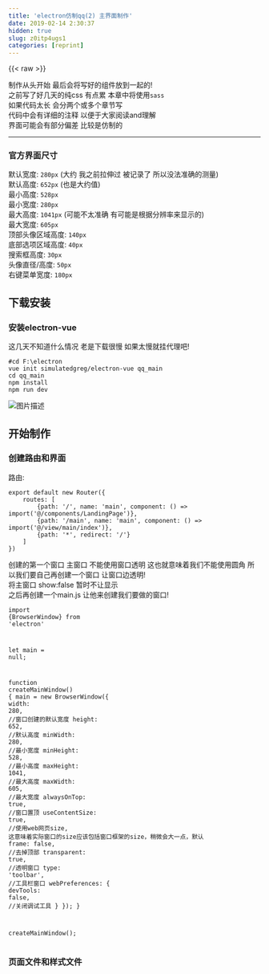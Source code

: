 ```yaml
---
title: 'electron仿制qq(2) 主界面制作' 
date: 2019-02-14 2:30:37
hidden: true
slug: z0itp4ugs1
categories: [reprint]
---
```


{{< raw >}}

                    
<p>制作从头开始 最后会将写好的组件放到一起的!<br>之前写了好几天的纯css 有点累 本章中将使用<code>sass</code> <br>如果代码太长 会分两个或多个章节写<br>代码中会有详细的注释 以便于大家阅读and理解<br>界面可能会有部分偏差 比较是仿制的</p>
<hr>
<h3 id="articleHeader0">官方界面尺寸</h3>
<p>默认宽度: <code>280px</code> (大约 我之前拉伸过 被记录了 所以没法准确的测量)<br>默认高度: <code>652px</code> (也是大约值)<br>最小高度: <code>528px</code><br>最小宽度: <code>280px</code><br>最大高度: <code>1041px</code> (可能不太准确 有可能是根据分辨率来显示的)<br>最大宽度: <code>605px</code><br>顶部头像区域高度: <code>140px</code><br>底部选项区域高度: <code>40px</code><br>搜索框高度: <code>30px</code><br>头像直径/高度: <code>50px</code><br>右键菜单宽度: <code>180px</code></p>
<h2 id="articleHeader1">下载安装</h2>
<h3 id="articleHeader2">安装electron-vue</h3>
<p>这几天不知道什么情况 老是下载很慢 如果太慢就挂代理吧!</p>
<div class="widget-codetool" style="display:none;">
      <div class="widget-codetool--inner">
      <span class="selectCode code-tool" data-toggle="tooltip" data-placement="top" title="" data-original-title="全选"></span>
      <span type="button" class="copyCode code-tool" data-toggle="tooltip" data-placement="top" data-clipboard-text="#cd F:\electron
vue init simulatedgreg/electron-vue qq_main
cd qq_main 
npm install
npm run dev" title="" data-original-title="复制"></span>
      <span type="button" class="saveToNote code-tool" data-toggle="tooltip" data-placement="top" title="" data-original-title="放进笔记"></span>
      </div>
      </div><pre class="hljs coffeescript"><code><span class="hljs-comment">#cd F:\electron</span>
vue init simulatedgreg/electron-vue qq_main
cd qq_main 
<span class="hljs-built_in">npm</span> install
<span class="hljs-built_in">npm</span> run dev</code></pre>
<p><span class="img-wrap"><img data-src="/img/bVbiGBO?w=1083&amp;h=596" src="https://static.alili.tech/img/bVbiGBO?w=1083&amp;h=596" alt="图片描述" title="图片描述" style="cursor: pointer;"></span></p>
<h2 id="articleHeader3">开始制作</h2>
<h3 id="articleHeader4">创建路由和界面</h3>
<p>路由:</p>
<div class="widget-codetool" style="display:none;">
      <div class="widget-codetool--inner">
      <span class="selectCode code-tool" data-toggle="tooltip" data-placement="top" title="" data-original-title="全选"></span>
      <span type="button" class="copyCode code-tool" data-toggle="tooltip" data-placement="top" data-clipboard-text="export default new Router({
    routes: [
        {path: '/', name: 'main', component: () => import('@/components/LandingPage')},
        {path: '/main', name: 'main', component: () => import('@/view/main/index')},
        {path: '*', redirect: '/'}
    ]
})
" title="" data-original-title="复制"></span>
      <span type="button" class="saveToNote code-tool" data-toggle="tooltip" data-placement="top" title="" data-original-title="放进笔记"></span>
      </div>
      </div><pre class="hljs css"><code><span class="hljs-selector-tag">export</span> <span class="hljs-selector-tag">default</span> <span class="hljs-selector-tag">new</span> <span class="hljs-selector-tag">Router</span>({
    <span class="hljs-attribute">routes</span>: [
        {path: <span class="hljs-string">'/'</span>, name: <span class="hljs-string">'main'</span>, component: () =&gt; <span class="hljs-built_in">import</span>(<span class="hljs-string">'@/components/LandingPage'</span>)},
        {<span class="hljs-attribute">path</span>: <span class="hljs-string">'/main'</span>, name: <span class="hljs-string">'main'</span>, component: () =&gt; <span class="hljs-built_in">import</span>(<span class="hljs-string">'@/view/main/index'</span>)},
        {<span class="hljs-attribute">path</span>: <span class="hljs-string">'*'</span>, redirect: <span class="hljs-string">'/'</span>}
    ]
})
</code></pre>
<p>创建的第一个窗口 主窗口 不能使用窗口透明 这也就意味着我们不能使用圆角 所以我们要自己再创建一个窗口 让窗口边透明!<br>将主窗口 show:false 暂时不让显示<br>之后再创建一个main.js 让他来创建我们要做的窗口!</p>
<div class="widget-codetool" style="display:none;">
      <div class="widget-codetool--inner">
      <span class="selectCode code-tool" data-toggle="tooltip" data-placement="top" title="" data-original-title="全选"></span>
      <span type="button" class="copyCode code-tool" data-toggle="tooltip" data-placement="top" data-clipboard-text="import {BrowserWindow} from 'electron'

let main = null;

function createMainWindow() {
    main = new BrowserWindow({
        width: 280, //窗口创建的默认宽度
        height: 652,    //默认高度
        minWidth: 280,  //最小宽度
        minHeight: 528, //最小高度
        maxHeight: 1041,    //最大高度
        maxWidth: 605,  //最大宽度
        alwaysOnTop: true,  //窗口置顶
        useContentSize: true,   //使用web网页size, 这意味着实际窗口的size应该包括窗口框架的size，稍微会大一点，默认
        frame: false,   //去掉顶部
        transparent: true,  //透明窗口
         type: 'toolbar',    //工具栏窗口
        webPreferences: {
            devTools: false,    //关闭调试工具
        }
    });
}

createMainWindow();" title="" data-original-title="复制"></span>
      <span type="button" class="saveToNote code-tool" data-toggle="tooltip" data-placement="top" title="" data-original-title="放进笔记"></span>
      </div>
      </div><pre class="hljs javascript"><code><span class="hljs-keyword">import</span> {BrowserWindow} <span class="hljs-keyword">from</span> <span class="hljs-string">'electron'</span>

<span class="hljs-keyword">let</span> main = <span class="hljs-literal">null</span>;

<span class="hljs-function"><span class="hljs-keyword">function</span> <span class="hljs-title">createMainWindow</span>(<span class="hljs-params"></span>) </span>{
    main = <span class="hljs-keyword">new</span> BrowserWindow({
        <span class="hljs-attr">width</span>: <span class="hljs-number">280</span>, <span class="hljs-comment">//窗口创建的默认宽度</span>
        height: <span class="hljs-number">652</span>,    <span class="hljs-comment">//默认高度</span>
        minWidth: <span class="hljs-number">280</span>,  <span class="hljs-comment">//最小宽度</span>
        minHeight: <span class="hljs-number">528</span>, <span class="hljs-comment">//最小高度</span>
        maxHeight: <span class="hljs-number">1041</span>,    <span class="hljs-comment">//最大高度</span>
        maxWidth: <span class="hljs-number">605</span>,  <span class="hljs-comment">//最大宽度</span>
        alwaysOnTop: <span class="hljs-literal">true</span>,  <span class="hljs-comment">//窗口置顶</span>
        useContentSize: <span class="hljs-literal">true</span>,   <span class="hljs-comment">//使用web网页size, 这意味着实际窗口的size应该包括窗口框架的size，稍微会大一点，默认</span>
        frame: <span class="hljs-literal">false</span>,   <span class="hljs-comment">//去掉顶部</span>
        transparent: <span class="hljs-literal">true</span>,  <span class="hljs-comment">//透明窗口</span>
         type: <span class="hljs-string">'toolbar'</span>,    <span class="hljs-comment">//工具栏窗口</span>
        webPreferences: {
            <span class="hljs-attr">devTools</span>: <span class="hljs-literal">false</span>,    <span class="hljs-comment">//关闭调试工具</span>
        }
    });
}

createMainWindow();</code></pre>
<h3 id="articleHeader5">页面文件和样式文件</h3>
<div class="widget-codetool" style="display:none;">
      <div class="widget-codetool--inner">
      <span class="selectCode code-tool" data-toggle="tooltip" data-placement="top" title="" data-original-title="全选"></span>
      <span type="button" class="copyCode code-tool" data-toggle="tooltip" data-placement="top" data-clipboard-text="<template>
    <div id=&quot;main&quot;>
        <header>
            <div class=&quot;toolbar-header&quot;></div>
            <div class=&quot;search-box&quot;></div>
        </header>
        <footer></footer>
    </div>
</template>

<script>
    export default {
        name: &quot;index&quot;
    }
</script>

<style lang=&quot;sass&quot;>
    #main
        position: absolute
        width: 100%
        height: 100%
        background-color: red
        border-radius: 4px
    header
        position: relative
        border-radius: 4px 4px 0 0
        height: 140px
        background-color: blue
        width: 100%
        .toolbar-header
            position: absolute
            top: 0
            height: 33px
            width: 100%
            background-color: yellow
        .search-box
            position: absolute
            bottom: 0
            width: 100%
            height: 32px
            background-color: black
    footer
        border-radius: 0 0 4px 4px
        height: 40px
        background-color: black
        position: absolute
        bottom: 0
        width: 100%
</style>" title="" data-original-title="复制"></span>
      <span type="button" class="saveToNote code-tool" data-toggle="tooltip" data-placement="top" title="" data-original-title="放进笔记"></span>
      </div>
      </div><pre class="hljs stylus"><code>&lt;template&gt;
    &lt;<span class="hljs-selector-tag">div</span> id=<span class="hljs-string">"main"</span>&gt;
        &lt;header&gt;
            &lt;<span class="hljs-selector-tag">div</span> class=<span class="hljs-string">"toolbar-header"</span>&gt;&lt;/div&gt;
            &lt;<span class="hljs-selector-tag">div</span> class=<span class="hljs-string">"search-box"</span>&gt;&lt;/div&gt;
        &lt;/header&gt;
        &lt;footer&gt;&lt;/footer&gt;
    &lt;/div&gt;
&lt;/template&gt;

&lt;script&gt;
    export default {
        name: <span class="hljs-string">"index"</span>
    }
&lt;/script&gt;

&lt;style lang=<span class="hljs-string">"sass"</span>&gt;
    <span class="hljs-selector-id">#main</span>
        <span class="hljs-attribute">position</span>: absolute
        <span class="hljs-attribute">width</span>: <span class="hljs-number">100%</span>
        <span class="hljs-attribute">height</span>: <span class="hljs-number">100%</span>
        <span class="hljs-attribute">background-color</span>: red
        <span class="hljs-attribute">border-radius</span>: <span class="hljs-number">4px</span>
    <span class="hljs-selector-tag">header</span>
        <span class="hljs-attribute">position</span>: relative
        <span class="hljs-attribute">border-radius</span>: <span class="hljs-number">4px</span> <span class="hljs-number">4px</span> <span class="hljs-number">0</span> <span class="hljs-number">0</span>
        <span class="hljs-attribute">height</span>: <span class="hljs-number">140px</span>
        <span class="hljs-attribute">background-color</span>: blue
        <span class="hljs-attribute">width</span>: <span class="hljs-number">100%</span>
        <span class="hljs-selector-class">.toolbar-header</span>
            <span class="hljs-attribute">position</span>: absolute
            <span class="hljs-attribute">top</span>: <span class="hljs-number">0</span>
            <span class="hljs-attribute">height</span>: <span class="hljs-number">33px</span>
            <span class="hljs-attribute">width</span>: <span class="hljs-number">100%</span>
            <span class="hljs-attribute">background-color</span>: yellow
        <span class="hljs-selector-class">.search-box</span>
            <span class="hljs-attribute">position</span>: absolute
            <span class="hljs-attribute">bottom</span>: <span class="hljs-number">0</span>
            <span class="hljs-attribute">width</span>: <span class="hljs-number">100%</span>
            <span class="hljs-attribute">height</span>: <span class="hljs-number">32px</span>
            <span class="hljs-attribute">background-color</span>: black
    <span class="hljs-selector-tag">footer</span>
        <span class="hljs-attribute">border-radius</span>: <span class="hljs-number">0</span> <span class="hljs-number">0</span> <span class="hljs-number">4px</span> <span class="hljs-number">4px</span>
        <span class="hljs-attribute">height</span>: <span class="hljs-number">40px</span>
        <span class="hljs-attribute">background-color</span>: black
        <span class="hljs-attribute">position</span>: absolute
        <span class="hljs-attribute">bottom</span>: <span class="hljs-number">0</span>
        <span class="hljs-attribute">width</span>: <span class="hljs-number">100%</span>
&lt;/style&gt;</code></pre>
<h3 id="articleHeader6">效果</h3>
<p><span class="img-wrap"><img data-src="/img/bVbiGFW?w=678&amp;h=752" src="https://static.alili.tech/img/bVbiGFW?w=678&amp;h=752" alt="图片描述" title="图片描述" style="cursor: pointer;"></span></p>
<h2 id="articleHeader7">顶部</h2>
<p>由于图标有点难找 所以找了几个类似的</p>
<h3 id="articleHeader8">顶部按钮组</h3>
<p>界面代码:</p>
<div class="widget-codetool" style="display:none;">
      <div class="widget-codetool--inner">
      <span class="selectCode code-tool" data-toggle="tooltip" data-placement="top" title="" data-original-title="全选"></span>
      <span type="button" class="copyCode code-tool" data-toggle="tooltip" data-placement="top" data-clipboard-text="<header>
            <div class=&quot;toolbar-header&quot;>
                <i class=&quot;logo iconfont icon-qq&quot;></i>
                <div class=&quot;buttons&quot;>
                    <span class=&quot;iconfont icon-xunzhang&quot;></span>
                    <span class=&quot;iconfont icon-yifu&quot;></span>
                    <span class=&quot;iconfont icon-Group-&quot;></span>
                    <span class=&quot;iconfont icon-qqkongjian&quot;></span>
                    <span class=&quot;iconfont icon-winfo-icon-zuixiaohua&quot;></span>
                    <span class=&quot;iconfont icon-close close&quot;></span>
                </div>
            </div>
            <div class=&quot;search-box&quot;></div>
        </header>" title="" data-original-title="复制"></span>
      <span type="button" class="saveToNote code-tool" data-toggle="tooltip" data-placement="top" title="" data-original-title="放进笔记"></span>
      </div>
      </div><pre class="hljs javascript"><code>&lt;header&gt;
            <span class="xml"><span class="hljs-tag">&lt;<span class="hljs-name">div</span> <span class="hljs-attr">class</span>=<span class="hljs-string">"toolbar-header"</span>&gt;</span>
                <span class="hljs-tag">&lt;<span class="hljs-name">i</span> <span class="hljs-attr">class</span>=<span class="hljs-string">"logo iconfont icon-qq"</span>&gt;</span><span class="hljs-tag">&lt;/<span class="hljs-name">i</span>&gt;</span>
                <span class="hljs-tag">&lt;<span class="hljs-name">div</span> <span class="hljs-attr">class</span>=<span class="hljs-string">"buttons"</span>&gt;</span>
                    <span class="hljs-tag">&lt;<span class="hljs-name">span</span> <span class="hljs-attr">class</span>=<span class="hljs-string">"iconfont icon-xunzhang"</span>&gt;</span><span class="hljs-tag">&lt;/<span class="hljs-name">span</span>&gt;</span>
                    <span class="hljs-tag">&lt;<span class="hljs-name">span</span> <span class="hljs-attr">class</span>=<span class="hljs-string">"iconfont icon-yifu"</span>&gt;</span><span class="hljs-tag">&lt;/<span class="hljs-name">span</span>&gt;</span>
                    <span class="hljs-tag">&lt;<span class="hljs-name">span</span> <span class="hljs-attr">class</span>=<span class="hljs-string">"iconfont icon-Group-"</span>&gt;</span><span class="hljs-tag">&lt;/<span class="hljs-name">span</span>&gt;</span>
                    <span class="hljs-tag">&lt;<span class="hljs-name">span</span> <span class="hljs-attr">class</span>=<span class="hljs-string">"iconfont icon-qqkongjian"</span>&gt;</span><span class="hljs-tag">&lt;/<span class="hljs-name">span</span>&gt;</span>
                    <span class="hljs-tag">&lt;<span class="hljs-name">span</span> <span class="hljs-attr">class</span>=<span class="hljs-string">"iconfont icon-winfo-icon-zuixiaohua"</span>&gt;</span><span class="hljs-tag">&lt;/<span class="hljs-name">span</span>&gt;</span>
                    <span class="hljs-tag">&lt;<span class="hljs-name">span</span> <span class="hljs-attr">class</span>=<span class="hljs-string">"iconfont icon-close close"</span>&gt;</span><span class="hljs-tag">&lt;/<span class="hljs-name">span</span>&gt;</span>
                <span class="hljs-tag">&lt;/<span class="hljs-name">div</span>&gt;</span>
            <span class="hljs-tag">&lt;/<span class="hljs-name">div</span>&gt;</span></span>
            &lt;div <span class="hljs-class"><span class="hljs-keyword">class</span></span>=<span class="hljs-string">"search-box"</span>&gt;<span class="xml"><span class="hljs-tag">&lt;/<span class="hljs-name">div</span>&gt;</span></span>
        &lt;<span class="hljs-regexp">/header&gt;</span></code></pre>
<h3 id="articleHeader9">css代码</h3>
<div class="widget-codetool" style="display:none;">
      <div class="widget-codetool--inner">
      <span class="selectCode code-tool" data-toggle="tooltip" data-placement="top" title="" data-original-title="全选"></span>
      <span type="button" class="copyCode code-tool" data-toggle="tooltip" data-placement="top" data-clipboard-text="        header
            position: relative
            -webkit-app-region: drag
            height: 140px
            background: url(&quot;../../assets/img/bg.png&quot;) no-repeat
            background-size: 100% 100%
            width: 100%
            border-radius: 4px 4px 0 0
            .toolbar-header
                position: absolute
                border-radius: 4px 4px 0 0
                top: 0
                height: 33px
                width: 100%
                line-height: 33px
                background-color: rgba(255, 255, 255, 0)
                display: flex
                .logo
                    color: #808080
                    margin-left: 10px
                    width: 30px
                .buttons
                    margin-left: auto
                    color: #FFFFFF
                    -webkit-app-region: no-drag
                    span
                        display: inline-block
                        height: 30px
                        text-align: center
                        width: 30px
                        border-radius: 3px
                        &amp;:hover
                            background-color: rgba(255, 255, 255, 0.3)
                    .close:hover
                        background-color: red
                        border-radius: 0 4px 0 0" title="" data-original-title="复制"></span>
      <span type="button" class="saveToNote code-tool" data-toggle="tooltip" data-placement="top" title="" data-original-title="放进笔记"></span>
      </div>
      </div><pre class="hljs stylus"><code>        <span class="hljs-selector-tag">header</span>
            <span class="hljs-attribute">position</span>: relative
            -webkit-app-region: drag
            <span class="hljs-attribute">height</span>: <span class="hljs-number">140px</span>
            <span class="hljs-attribute">background</span>: url(<span class="hljs-string">"../../assets/img/bg.png"</span>) no-repeat
            <span class="hljs-attribute">background-size</span>: <span class="hljs-number">100%</span> <span class="hljs-number">100%</span>
            <span class="hljs-attribute">width</span>: <span class="hljs-number">100%</span>
            <span class="hljs-attribute">border-radius</span>: <span class="hljs-number">4px</span> <span class="hljs-number">4px</span> <span class="hljs-number">0</span> <span class="hljs-number">0</span>
            <span class="hljs-selector-class">.toolbar-header</span>
                <span class="hljs-attribute">position</span>: absolute
                <span class="hljs-attribute">border-radius</span>: <span class="hljs-number">4px</span> <span class="hljs-number">4px</span> <span class="hljs-number">0</span> <span class="hljs-number">0</span>
                <span class="hljs-attribute">top</span>: <span class="hljs-number">0</span>
                <span class="hljs-attribute">height</span>: <span class="hljs-number">33px</span>
                <span class="hljs-attribute">width</span>: <span class="hljs-number">100%</span>
                <span class="hljs-attribute">line-height</span>: <span class="hljs-number">33px</span>
                <span class="hljs-attribute">background-color</span>: rgba(<span class="hljs-number">255</span>, <span class="hljs-number">255</span>, <span class="hljs-number">255</span>, <span class="hljs-number">0</span>)
                <span class="hljs-attribute">display</span>: flex
                <span class="hljs-selector-class">.logo</span>
                    <span class="hljs-attribute">color</span>: <span class="hljs-number">#808080</span>
                    <span class="hljs-attribute">margin-left</span>: <span class="hljs-number">10px</span>
                    <span class="hljs-attribute">width</span>: <span class="hljs-number">30px</span>
                <span class="hljs-selector-class">.buttons</span>
                    <span class="hljs-attribute">margin-left</span>: auto
                    <span class="hljs-attribute">color</span>: <span class="hljs-number">#FFFFFF</span>
                    -webkit-app-region: no-drag
                    <span class="hljs-selector-tag">span</span>
                        <span class="hljs-attribute">display</span>: inline-block
                        <span class="hljs-attribute">height</span>: <span class="hljs-number">30px</span>
                        <span class="hljs-attribute">text-align</span>: center
                        <span class="hljs-attribute">width</span>: <span class="hljs-number">30px</span>
                        <span class="hljs-attribute">border-radius</span>: <span class="hljs-number">3px</span>
                        &amp;:hover
                            <span class="hljs-attribute">background-color</span>: rgba(<span class="hljs-number">255</span>, <span class="hljs-number">255</span>, <span class="hljs-number">255</span>, <span class="hljs-number">0.3</span>)
                    <span class="hljs-selector-class">.close</span>:hover
                        <span class="hljs-attribute">background-color</span>: red
                        <span class="hljs-attribute">border-radius</span>: <span class="hljs-number">0</span> <span class="hljs-number">4px</span> <span class="hljs-number">0</span> <span class="hljs-number">0</span></code></pre>
<h2 id="articleHeader10">搜索框</h2>
<h3 id="articleHeader11">界面代码</h3>
<div class="widget-codetool" style="display:none;">
      <div class="widget-codetool--inner">
      <span class="selectCode code-tool" data-toggle="tooltip" data-placement="top" title="" data-original-title="全选"></span>
      <span type="button" class="copyCode code-tool" data-toggle="tooltip" data-placement="top" data-clipboard-text="<div class=&quot;search-box&quot;>
                <div class=&quot;search&quot;>
                    <i class=&quot;iconfont icon-sousuo&quot;></i>
                    <input type=&quot;text&quot; class=&quot;search-input&quot; placeholder=&quot;搜索&quot;>
                </div>
</div>" title="" data-original-title="复制"></span>
      <span type="button" class="saveToNote code-tool" data-toggle="tooltip" data-placement="top" title="" data-original-title="放进笔记"></span>
      </div>
      </div><pre class="hljs scala"><code>&lt;div <span class="hljs-class"><span class="hljs-keyword">class</span></span>=<span class="hljs-string">"search-box"</span>&gt;
                &lt;div <span class="hljs-class"><span class="hljs-keyword">class</span></span>=<span class="hljs-string">"search"</span>&gt;
                    &lt;i <span class="hljs-class"><span class="hljs-keyword">class</span></span>=<span class="hljs-string">"iconfont icon-sousuo"</span>&gt;&lt;/i&gt;
                    &lt;input <span class="hljs-class"><span class="hljs-keyword">type</span></span>=<span class="hljs-string">"text"</span> <span class="hljs-class"><span class="hljs-keyword">class</span></span>=<span class="hljs-string">"search-input"</span> placeholder=<span class="hljs-string">"搜索"</span>&gt;
                &lt;/div&gt;
&lt;/div&gt;</code></pre>
<h3 id="articleHeader12">css代码</h3>
<div class="widget-codetool" style="display:none;">
      <div class="widget-codetool--inner">
      <span class="selectCode code-tool" data-toggle="tooltip" data-placement="top" title="" data-original-title="全选"></span>
      <span type="button" class="copyCode code-tool" data-toggle="tooltip" data-placement="top" data-clipboard-text="            .search-box
                position: absolute
                bottom: 0
                width: 100%
                height: 32px
                background-color: rgba(255, 255, 255, 0.2)
                -webkit-app-region: no-drag
                cursor: text
                color: #FFFFFF
                line-height: 32px
                .search
                    i
                        position: absolute
                        left: 10px
                        top: 3px
                .search-input
                    width: 100%
                    background-color: rgba(255, 255, 255, 0)
                    height: 32px
                    outline: none
                    text-indent: 2rem
                    border: none
                    color: #FFFFFF
                    &amp;::placeholder
                        color: #FFFFFF" title="" data-original-title="复制"></span>
      <span type="button" class="saveToNote code-tool" data-toggle="tooltip" data-placement="top" title="" data-original-title="放进笔记"></span>
      </div>
      </div><pre class="hljs stylus"><code>            <span class="hljs-selector-class">.search-box</span>
                <span class="hljs-attribute">position</span>: absolute
                <span class="hljs-attribute">bottom</span>: <span class="hljs-number">0</span>
                <span class="hljs-attribute">width</span>: <span class="hljs-number">100%</span>
                <span class="hljs-attribute">height</span>: <span class="hljs-number">32px</span>
                <span class="hljs-attribute">background-color</span>: rgba(<span class="hljs-number">255</span>, <span class="hljs-number">255</span>, <span class="hljs-number">255</span>, <span class="hljs-number">0.2</span>)
                -webkit-app-region: no-drag
                <span class="hljs-attribute">cursor</span>: text
                <span class="hljs-attribute">color</span>: <span class="hljs-number">#FFFFFF</span>
                <span class="hljs-attribute">line-height</span>: <span class="hljs-number">32px</span>
                <span class="hljs-selector-class">.search</span>
                    <span class="hljs-selector-tag">i</span>
                        <span class="hljs-attribute">position</span>: absolute
                        <span class="hljs-attribute">left</span>: <span class="hljs-number">10px</span>
                        <span class="hljs-attribute">top</span>: <span class="hljs-number">3px</span>
                <span class="hljs-selector-class">.search-input</span>
                    <span class="hljs-attribute">width</span>: <span class="hljs-number">100%</span>
                    <span class="hljs-attribute">background-color</span>: rgba(<span class="hljs-number">255</span>, <span class="hljs-number">255</span>, <span class="hljs-number">255</span>, <span class="hljs-number">0</span>)
                    <span class="hljs-attribute">height</span>: <span class="hljs-number">32px</span>
                    <span class="hljs-attribute">outline</span>: none
                    <span class="hljs-attribute">text-indent</span>: <span class="hljs-number">2rem</span>
                    <span class="hljs-attribute">border</span>: none
                    <span class="hljs-attribute">color</span>: <span class="hljs-number">#FFFFFF</span>
                    &amp;::placeholder
                        <span class="hljs-attribute">color</span>: <span class="hljs-number">#FFFFFF</span></code></pre>
<h2 id="articleHeader13">底部</h2>
<p>界面代码</p>
<div class="widget-codetool" style="display:none;">
      <div class="widget-codetool--inner">
      <span class="selectCode code-tool" data-toggle="tooltip" data-placement="top" title="" data-original-title="全选"></span>
      <span type="button" class="copyCode code-tool" data-toggle="tooltip" data-placement="top" data-clipboard-text="  <footer>
            <div class=&quot;left_menu&quot;>
                <span class=&quot;iconfont icon-menu3caidan3&quot;></span>
                <span class=&quot;iconfont icon-tianjiahaoyou&quot;></span>
                <span class=&quot;iconfont icon-wendang&quot;></span>
            </div>
            <div class=&quot;pull-right&quot;>
                <span class=&quot;iconfont icon-live_icon&quot;></span>
                <span class=&quot;iconfont icon-shipin1&quot;></span>
                <span class=&quot;iconfont icon-yinle&quot;></span>
                <span class=&quot;iconfont icon-anquan&quot;></span>
                <span class=&quot;iconfont icon-tubiaozhizuomobanyihuifu-&quot;></span>
            </div>
        </footer>" title="" data-original-title="复制"></span>
      <span type="button" class="saveToNote code-tool" data-toggle="tooltip" data-placement="top" title="" data-original-title="放进笔记"></span>
      </div>
      </div><pre class="hljs xml"><code>  <span class="hljs-tag">&lt;<span class="hljs-name">footer</span>&gt;</span>
            <span class="hljs-tag">&lt;<span class="hljs-name">div</span> <span class="hljs-attr">class</span>=<span class="hljs-string">"left_menu"</span>&gt;</span>
                <span class="hljs-tag">&lt;<span class="hljs-name">span</span> <span class="hljs-attr">class</span>=<span class="hljs-string">"iconfont icon-menu3caidan3"</span>&gt;</span><span class="hljs-tag">&lt;/<span class="hljs-name">span</span>&gt;</span>
                <span class="hljs-tag">&lt;<span class="hljs-name">span</span> <span class="hljs-attr">class</span>=<span class="hljs-string">"iconfont icon-tianjiahaoyou"</span>&gt;</span><span class="hljs-tag">&lt;/<span class="hljs-name">span</span>&gt;</span>
                <span class="hljs-tag">&lt;<span class="hljs-name">span</span> <span class="hljs-attr">class</span>=<span class="hljs-string">"iconfont icon-wendang"</span>&gt;</span><span class="hljs-tag">&lt;/<span class="hljs-name">span</span>&gt;</span>
            <span class="hljs-tag">&lt;/<span class="hljs-name">div</span>&gt;</span>
            <span class="hljs-tag">&lt;<span class="hljs-name">div</span> <span class="hljs-attr">class</span>=<span class="hljs-string">"pull-right"</span>&gt;</span>
                <span class="hljs-tag">&lt;<span class="hljs-name">span</span> <span class="hljs-attr">class</span>=<span class="hljs-string">"iconfont icon-live_icon"</span>&gt;</span><span class="hljs-tag">&lt;/<span class="hljs-name">span</span>&gt;</span>
                <span class="hljs-tag">&lt;<span class="hljs-name">span</span> <span class="hljs-attr">class</span>=<span class="hljs-string">"iconfont icon-shipin1"</span>&gt;</span><span class="hljs-tag">&lt;/<span class="hljs-name">span</span>&gt;</span>
                <span class="hljs-tag">&lt;<span class="hljs-name">span</span> <span class="hljs-attr">class</span>=<span class="hljs-string">"iconfont icon-yinle"</span>&gt;</span><span class="hljs-tag">&lt;/<span class="hljs-name">span</span>&gt;</span>
                <span class="hljs-tag">&lt;<span class="hljs-name">span</span> <span class="hljs-attr">class</span>=<span class="hljs-string">"iconfont icon-anquan"</span>&gt;</span><span class="hljs-tag">&lt;/<span class="hljs-name">span</span>&gt;</span>
                <span class="hljs-tag">&lt;<span class="hljs-name">span</span> <span class="hljs-attr">class</span>=<span class="hljs-string">"iconfont icon-tubiaozhizuomobanyihuifu-"</span>&gt;</span><span class="hljs-tag">&lt;/<span class="hljs-name">span</span>&gt;</span>
            <span class="hljs-tag">&lt;/<span class="hljs-name">div</span>&gt;</span>
        <span class="hljs-tag">&lt;/<span class="hljs-name">footer</span>&gt;</span></code></pre>
<p>css代码</p>
<div class="widget-codetool" style="display:none;">
      <div class="widget-codetool--inner">
      <span class="selectCode code-tool" data-toggle="tooltip" data-placement="top" title="" data-original-title="全选"></span>
      <span type="button" class="copyCode code-tool" data-toggle="tooltip" data-placement="top" data-clipboard-text="        footer
            border-radius: 0 0 4px 4px
            height: 40px
            line-height: 40px
            position: absolute
            bottom: 0
            width: 100%
            display: flex
            color: #333
            border-top: 1px solid #BDD0DB
            .pull-right
                margin-left: auto
            span
                display: inline-block
                width: 30px
                height: 40px
                text-align: center
                font-size: 18px
                &amp;:hover
                    background-color: #BDD0DB" title="" data-original-title="复制"></span>
      <span type="button" class="saveToNote code-tool" data-toggle="tooltip" data-placement="top" title="" data-original-title="放进笔记"></span>
      </div>
      </div><pre class="hljs stylus"><code>        <span class="hljs-selector-tag">footer</span>
            <span class="hljs-attribute">border-radius</span>: <span class="hljs-number">0</span> <span class="hljs-number">0</span> <span class="hljs-number">4px</span> <span class="hljs-number">4px</span>
            <span class="hljs-attribute">height</span>: <span class="hljs-number">40px</span>
            <span class="hljs-attribute">line-height</span>: <span class="hljs-number">40px</span>
            <span class="hljs-attribute">position</span>: absolute
            <span class="hljs-attribute">bottom</span>: <span class="hljs-number">0</span>
            <span class="hljs-attribute">width</span>: <span class="hljs-number">100%</span>
            <span class="hljs-attribute">display</span>: flex
            <span class="hljs-attribute">color</span>: <span class="hljs-number">#333</span>
            <span class="hljs-attribute">border-top</span>: <span class="hljs-number">1px</span> solid <span class="hljs-number">#BDD0DB</span>
            <span class="hljs-selector-class">.pull-right</span>
                <span class="hljs-attribute">margin-left</span>: auto
            <span class="hljs-selector-tag">span</span>
                <span class="hljs-attribute">display</span>: inline-block
                <span class="hljs-attribute">width</span>: <span class="hljs-number">30px</span>
                <span class="hljs-attribute">height</span>: <span class="hljs-number">40px</span>
                <span class="hljs-attribute">text-align</span>: center
                <span class="hljs-attribute">font-size</span>: <span class="hljs-number">18px</span>
                &amp;:hover
                    <span class="hljs-attribute">background-color</span>: <span class="hljs-number">#BDD0DB</span></code></pre>
<h2 id="articleHeader14">最后效果</h2>
<p><span class="img-wrap"><img data-src="/img/bVbiGMK?w=401&amp;h=760" src="https://static.alili.tech/img/bVbiGMK?w=401&amp;h=760" alt="图片描述" title="图片描述" style="cursor: pointer;"></span><br>比对qq<br><span class="img-wrap"><img data-src="/img/bVbiGMO?w=675&amp;h=751" src="https://static.alili.tech/img/bVbiGMO?w=675&amp;h=751" alt="图片描述" title="图片描述" style="cursor: pointer;"></span><br>给main 加一个背景就差不多了 其实qq主界面的背景色是一整个图 然而我们并没有采取这种方式<br><span class="img-wrap"><img data-src="/img/bVbiGNl?w=665&amp;h=724" src="https://static.alili.tech/img/bVbiGNl?w=665&amp;h=724" alt="图片描述" title="图片描述" style="cursor: pointer;"></span></p>
<h2 id="articleHeader15">版权声明</h2>
<p>本文只学习electron使用 不做任何商业用途,文章中使用的腾讯qq相关图片和相关Logo都作为学习使用,如果侵犯了腾讯的相关权益,请联系作者删除!</p>

                
{{< /raw >}}

# 版权声明
本文资源来源互联网，仅供学习研究使用，版权归该资源的合法拥有者所有，

本文仅用于学习、研究和交流目的。转载请注明出处、完整链接以及原作者。

原作者若认为本站侵犯了您的版权，请联系我们，我们会立即删除！

## 原文标题
electron仿制qq(2) 主界面制作

## 原文链接
[https://segmentfault.com/a/1190000016807560](https://segmentfault.com/a/1190000016807560)

